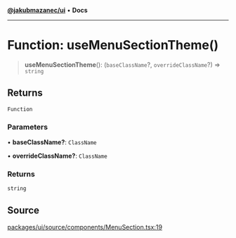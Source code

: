 [**@jakubmazanec/ui**](../README.md) • **Docs**

---

# Function: useMenuSectionTheme()

> **useMenuSectionTheme**(): (`baseClassName`?, `overrideClassName`?) => `string`

## Returns

`Function`

### Parameters

• **baseClassName?**: `ClassName`

• **overrideClassName?**: `ClassName`

### Returns

`string`

## Source

[packages/ui/source/components/MenuSection.tsx:19](https://github.com/jakubmazanec/tools/blob/bb20df5276ddb119762948adc2cda520aef09f0f/packages/ui/source/components/MenuSection.tsx#L19)
